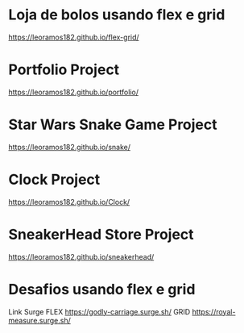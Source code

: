 # Loja de bolos usando flex e grid
https://leoramos182.github.io/flex-grid/
# Portfolio Project
https://leoramos182.github.io/portfolio/
# Star Wars Snake Game Project
https://leoramos182.github.io/snake/
# Clock Project
https://leoramos182.github.io/Clock/
# SneakerHead Store Project
https://leoramos182.github.io/sneakerhead/
# Desafios usando flex e grid
Link Surge
FLEX https://godly-carriage.surge.sh/
GRID https://royal-measure.surge.sh/
